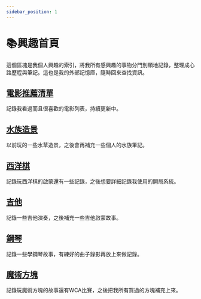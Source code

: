 ```yaml
---
sidebar_position: 1
---
```

# 📚興趣首頁

這個區塊是我個人興趣的索引，將我所有感興趣的事物分門別類地記錄，整理成心路歷程與筆記。這也是我的外部記憶庫，隨時回來查找資訊。

## [電影推薦清單](https://shuojen.site/docs/movie_list)

記錄我看過而且很喜歡的電影列表，持續更新中。

## [水族造景](https://shuojen.site/docs/aqua)

以前玩的一些水草造景，之後會再補充一些個人的水族筆記。

## [西洋棋](https://shuojen.site/docs/chess/chess_start)

記錄玩西洋棋的啟蒙還有一些記錄，之後想要詳細記錄我使用的開局系統。

## [吉他](https://shuojen.site/docs/music/guitar)

記錄一些吉他演奏，之後補充一些吉他啟蒙故事。

## [鋼琴](https://shuojen.site/docs/music/piano)

記錄一些學鋼琴故事，有練好的曲子錄影再放上來做記錄。

## [魔術方塊](https://shuojen.site/docs/rubiks_cube/start)

記錄玩魔術方塊的故事還有WCA比賽，之後把我所有買過的方塊補充上來。



